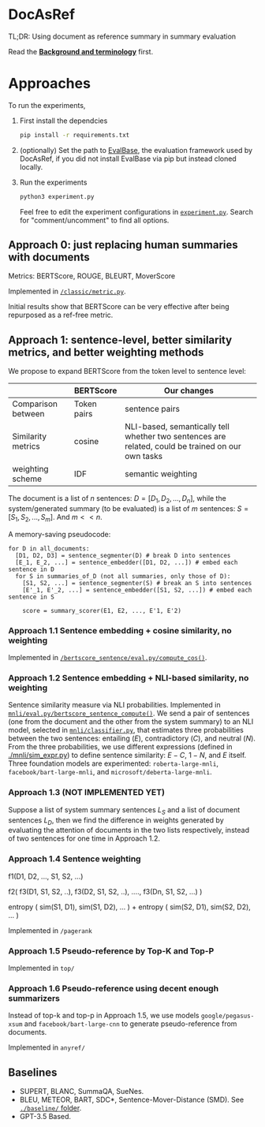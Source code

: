 # DocAsRef

TL;DR: Using document as reference summary in summary evaluation

Read the [**Background and terminology**](https://forrestbao.github.io/summarization_metrics.html) first.

# Approaches


To run the experiments,
1. First install the dependcies 
   ```bash
   pip install -r requirements.txt
   ``` 
2. (optionally) Set the path to [EvalBase](https://github.com/SigmaWe/EvalBase), the evaluation framework used by DocAsRef, if you did not install EvalBase via pip but instead cloned locally. 
3. Run the experiments 
   ```bash 
   python3 experiment.py
   ``` 

   Feel free to edit the experiment configurations in [`experiment.py`](experiment.py). Search for "comment/uncomment" to find all options. 

## Approach 0: just replacing human summaries with documents

Metrics: BERTScore, ROUGE, BLEURT, MoverScore

Implemented in [`/classic/metric.py`](./classic/metric.py). 

Initial results show that BERTScore can be very effective after being repurposed as a ref-free metric. 

## Approach 1: sentence-level, better similarity metrics, and better weighting methods
We propose to expand BERTScore from the token level to sentence level: 

| | BERTScore | Our changes | 
|--|--|--|
|Comparison between |Token pairs| sentence pairs | 
| Similarity metrics| cosine | NLI-based, semantically tell whether two sentences are related, could be trained on our own tasks | 
| weighting scheme | IDF | semantic weighting  |

The document is a list of $n$ sentences: $D=[D_1, D_2, ..., D_n]$, while the system/generated summary (to be evaluated) is a list of $m$ sentences: $S=[S_1, S_2, ..., S_m]$. And $m < < n$. 

A memory-saving pseudocode: 

```
for D in all_documents:
  [D1, D2, D3] = sentence_segmenter(D) # break D into sentences
  [E_1, E_2, ...] = sentence_embedder([D1, D2, ...]) # embed each sentence in D
  for S in summaries_of_D (not all summaries, only those of D):
    [S1, S2, ...] = sentence_segmenter(S) # break an S into sentences 
    [E'_1, E'_2, ...] = sentence_embedder([S1, S2, ...]) # embed each sentence in S
    
    score = summary_scorer(E1, E2, ..., E'1, E'2)
```

### Approach 1.1 Sentence embedding + cosine similarity, no weighting

Implemented in [`/bertscore_sentence/eval.py/compute_cos()`](./bertscore_sentence/eval.py#L69-72).

### Approach 1.2 Sentence embedding + NLI-based similarity, no weighting

Sentence similarity measure via NLI probabilities. Implemented in [`mnli/eval.py/bertscore_sentence_compute()`](./mnli/eval.py#L24-27). We send a pair of sentences (one from the document and the other from the system summary) to an NLI model, selected in [`mnli/classifier.py`](./mnli/classifiers.py), that estimates three probabilities between the two sentences: entailing ($E$), contradictory ($C$), and neutral ($N$). From the three probabilities, we use different expressions (defined in [./mnli/sim_expr.py](./mnli/sim_expr.py)) to define sentence similarity: $E-C$, $1-N$, and $E$ itself. Three foundation models are experimented: `roberta-large-mnli`, `facebook/bart-large-mnli`, and `microsoft/deberta-large-mnli`.

### Approach 1.3 (NOT IMPLEMENTED YET)

Suppose a list of system summary sentences $L_S$ and a list of document sentences $L_D$, then we find the difference in weights generated by evaluating the attention of documents in the two lists respectively, instead of two sentences for one time in Approach 1.2.

### Approach 1.4 Sentence weighting

f1(D1, D2, ..., S1, S2, ...) 

f2( f3(D1, S1, S2, ..), f3(D2, S1, S2, ..), ...., f3(Dn, S1, S2, ...) ) 

entropy ( sim(S1, D1), sim(S1, D2), ... ) 
+ 
entropy ( sim(S2, D1), sim(S2, D2), ... )

Implemented in `/pagerank`

### Approach 1.5 Pseudo-reference by Top-K and Top-P

Implemented in `top/`

### Approach 1.6 Pseudo-reference using decent enough summarizers

Instead of top-k and top-p in Approach 1.5, we use models `google/pegasus-xsum` and `facebook/bart-large-cnn` to generate pseudo-reference from documents.

Implemented in `anyref/`

## Baselines 
* SUPERT, BLANC, SummaQA, SueNes. 
* BLEU, METEOR, BART, SDC*, Sentence-Mover-Distance (SMD). See [`./baseline/` folder](./baseline/).
* GPT-3.5 Based. 